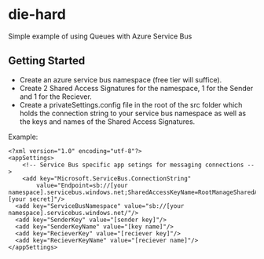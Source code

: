 # die-hard
Simple example of using Queues with Azure Service Bus

## Getting Started
* Create an azure service bus namespace (free tier will suffice).
* Create 2 Shared Access Signatures for the namespace, 1 for the Sender and 1 for the Reciever.
* Create a privateSettings.config file in the root of the src folder which holds the connection string to your service bus namespace as well as the keys and names of the Shared Access Signatures.

Example:
```
<?xml version="1.0" encoding="utf-8"?>
<appSettings>
    <!-- Service Bus specific app setings for messaging connections -->
    <add key="Microsoft.ServiceBus.ConnectionString"
        value="Endpoint=sb://[your namespace].servicebus.windows.net;SharedAccessKeyName=RootManageSharedAccessKey;SharedAccessKey=[your secret]"/>
  <add key="ServiceBusNamespace" value="sb://[your namespace].servicebus.windows.net/"/>
  <add key="SenderKey" value="[sender key]"/>
  <add key="SenderKeyName" value="[key name]"/>
  <add key="RecieverKey" value="[reciever key]"/>
  <add key="RecieverKeyName" value="[reciever name]"/>
</appSettings>
```


